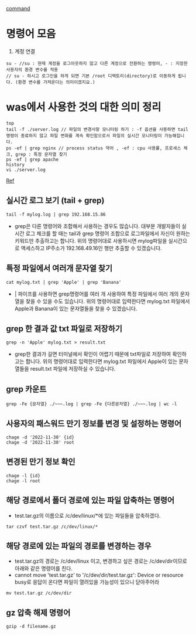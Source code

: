 [command](https://cocoon1787.tistory.com/717)

# 명령어 모음
1. 계정 연결
```
su - //su : 현재 계정을 로그아웃하지 않고 다른 계정으로 전환하는 명령어, - : 지정한 사용자의 환경 변수를 적용
// su - 하시고 로그인을 하게 되면 기본 /root 디렉토리(directory)로 이동하게 됩니다. (환경 변수를 가져온다는 의미이겠지요.)
```

# was에서 사용한 것의 대한 의미 정리

```
top 
tail -f ./server.log // 파일의 변경사항 모니터링 하기 : -f 옵션을 사용하면 tail 명령이 종료하지 않고 파일 변화를 계속 확인함으로서 파일의 실시간 모니터링이 가능해집니다.
ps -ef | grep nginx // process status 약어 , -ef : cpu 사용률, 프로세스 체크, grep : 특정 문자열 찾기
ps -ef | grep apache
history
vi ./server.log
```

[Ref](https://coding-factory.tistory.com/802)
## 실시간 로그 보기 (tail + grep)
```
tail -f mylog.log | grep 192.168.15.86
```
- grep은 다른 명령어와 조합해서 사용하는 경우도 많습니다. 대부분 개발자들이 실시간 로그 체크를 할 때는 tail과 grep 명령어 조합으로 로그파일에서 자신이 원하는 키워드만 추출하고는 합니다. 위의 명령어대로 사용하시면 mylog파일을 실시간으로 액세스하고 IP주소가 192.168.49.16인 행만 추출할 수 있겠습니다.


## 특정 파일에서 여러개 문자열 찾기

```
cat mylog.txt | grep 'Apple' | grep 'Banana' 
```
- | 파이프를 사용하면 grep명령어를 여러 개 사용하여 특정 파일에서 여러 개의 문자열을 찾을 수 있을 수도 있습니다. 위의 명령어대로 입력한다면 mylog.txt 파일에서 Apple과 Banana이 있는 문자열들을 찾을 수 있겠습니다.

## grep 한 결과 값 txt 파일로 저장하기
```
grep -n 'Apple' mylog.txt > result.txt
```
- grep한 결과가 길면 터미널에서 확인이 어렵기 때문에 txt파일로 저장하여 확인하고는 합니다. 위의 명령어대로 입력한다면 mylog.txt 파일에서 Apple이 있는 문자열들을 result.txt 파일에 저장하실 수 있습니다.

## grep 카운트
```
grep -Fe {문자열} ./~~~.log | grep -Fe {다른문자열} ./~~~.log | wc -l
```

## 사용자의 패스워드 만기 정보를 변경 및 설정하는 명령어
```
chage -d '2022-11-30' {id}
chage -d '2022-11-30' root
```

## 변경된 만기 정보 확인

```
chage -l {id}
chage -l root
```

## 해당 경로에서 폴더 경로에 있는 파일 압축하는 명령어
- test.tar.gz의 이름으로 /c/dev/linux/*에 있는 파일들을 압축하겠다.
```
tar czvf test.tar.gz /c/dev/linux/*
```

## 해당 경로에 있는 파일의 경로를 변경하는 경우
- test.tar.gz의 경로는 /c/dev/linux 이고, 변경하고 싶은 경로는 /c/dev/dir이므로 아래와 같은 명령어를 친다.
- cannot move 'test.tar.gz' to '/c/dev/dir/test.tar.gz': Device or resource busy로 응답이 온다면 파일이 열려있을 가능성이 있으니 닫아주어라
```
mv test.tar.gz /c/dev/dir
```

## gz 압축 해제 명령어
```
gzip -d filename.gz
```
